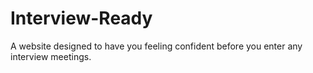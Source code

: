 # Interview-Ready
A website designed to have you feeling confident before you enter any interview meetings.
